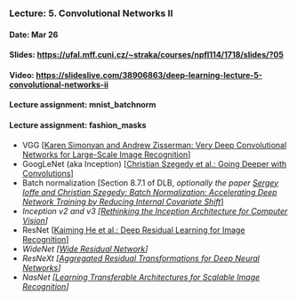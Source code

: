 ### Lecture: 5. Convolutional Networks II
#### Date: Mar 26
#### Slides: https://ufal.mff.cuni.cz/~straka/courses/npfl114/1718/slides/?05
#### Video: https://slideslive.com/38906863/deep-learning-lecture-5-convolutional-networks-ii
#### Lecture assignment: mnist_batchnorm
#### Lecture assignment: fashion_masks

- VGG [[Karen Simonyan and Andrew Zisserman: Very Deep Convolutional Networks for Large-Scale Image Recognition](https://arxiv.org/abs/1409.1556)]
- GoogLeNet (aka Inception) [[Christian Szegedy et al.: Going Deeper with Convolutions](https://arxiv.org/abs/1409.4842)]
- Batch normalization [Section 8.7.1 of DLB, *optionally the paper [Sergey Ioffe and Christian Szegedy: Batch Normalization: Accelerating Deep Network Training by Reducing Internal Covariate Shift](https://arxiv.org/abs/1502.03167)*]
- *Inception v2 and v3 [[Rethinking the Inception Architecture for Computer Vision](https://arxiv.org/abs/1512.00567)]*
- ResNet [[Kaiming He et al.: Deep Residual Learning for Image Recognition](https://arxiv.org/abs/1512.03385)]
- *WideNet [[Wide Residual Network](https://arxiv.org/abs/1605.07146)]*
- *ResNeXt [[Aggregated Residual Transformations for Deep Neural Networks](https://arxiv.org/abs/1611.05431)]*
- *NasNet [[Learning Transferable Architectures for Scalable Image Recognition](https://arxiv.org/abs/1707.07012)]*
